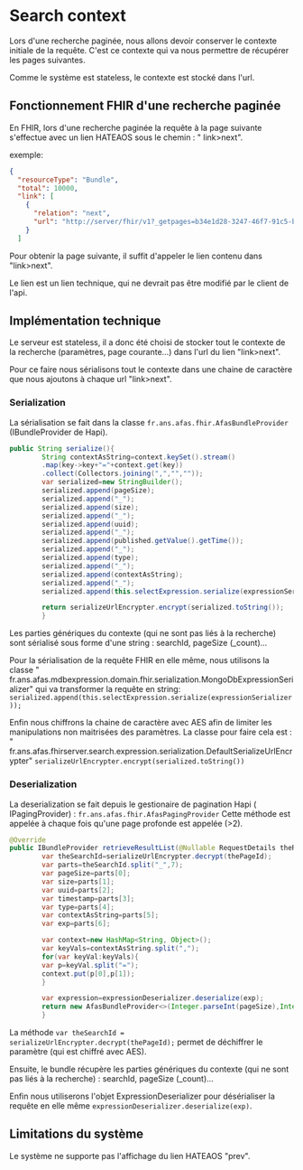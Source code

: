 # Search context

Lors d'une recherche paginée, nous allons devoir conserver le contexte initiale de la requête. C'est ce contexte qui va
nous permettre de récupérer les pages suivantes.

Comme le système est stateless, le contexte est stocké dans l'url.

## Fonctionnement FHIR d'une recherche paginée

En FHIR, lors d'une recherche paginée la requête à la page suivante s'effectue avec un lien HATEAOS sous le chemin : "
link>next".

exemple:

```json
{
  "resourceType": "Bundle",
  "total": 10000,
  "link": [
    {
      "relation": "next",
      "url": "http://server/fhir/v1?_getpages=b34e1d28-3247-46f7-91c5-b967427c03b0&_pageId=1dY074e0BDvtV6JqD7sbtwrcdADJQk81WeoGvQHDjaeUqqPlef18R52BvgLzdsL5bkhxOnkl7PzOQ6sjiEAe0m84gFdyF5g6F7hZQIXR0083qSHsBSHiawcUNlwm-3bw4IdEk4i3H4xilP-2lUIFtqInuWrtS3nytwQMvw1U1bRc3ZG1lBs2tIlvrNVNw2rhDyHxD0Kvv9_rOx6MCMRFh9tjZPsI7nvWgQhkzhRVZt2h1Xfa_XnmmFLnUmgDuHY%3D&_format=json&_pretty=true&_bundletype=searchset"
    }
  ]
```

Pour obtenir la page suivante, il suffit d'appeler le lien contenu dans "link>next".

Le lien est un lien technique, qui ne devrait pas être modifié par le client de l'api.

## Implémentation technique

Le serveur est stateless, il a donc été choisi de stocker tout le contexte de la recherche (paramètres, page
courante...) dans l'url du lien "link>next".

Pour ce faire nous sérialisons tout le contexte dans une chaine de caractère que nous ajoutons à chaque url "link>next".

### Serialization

La sérialisation se fait dans la classe `fr.ans.afas.fhir.AfasBundleProvider` (IBundleProvider de Hapi).

```java
public String serialize(){
        String contextAsString=context.keySet().stream()
        .map(key->key+"="+context.get(key))
        .collect(Collectors.joining(",","",""));
        var serialized=new StringBuilder();
        serialized.append(pageSize);
        serialized.append("_");
        serialized.append(size);
        serialized.append("_");
        serialized.append(uuid);
        serialized.append("_");
        serialized.append(published.getValue().getTime());
        serialized.append("_");
        serialized.append(type);
        serialized.append("_");
        serialized.append(contextAsString);
        serialized.append("_");
        serialized.append(this.selectExpression.serialize(expressionSerializer));

        return serializeUrlEncrypter.encrypt(serialized.toString());
        }
```

Les parties génériques du contexte  (qui ne sont pas liés à la recherche) sont sérialisé sous forme d'une string  :
searchId, pageSize (_count)...

Pour la sérialisation de la requête FHIR en elle même, nous utilisons la classe "
fr.ans.afas.mdbexpression.domain.fhir.serialization.MongoDbExpressionSerializer" qui va transformer la requête en
string:
`serialized.append(this.selectExpression.serialize(expressionSerializer));`

Enfin nous chiffrons la chaine de caractère avec AES afin de limiter les manipulations non maitrisées des paramètres. La
classe pour faire cela est : "
fr.ans.afas.fhirserver.search.expression.serialization.DefaultSerializeUrlEncrypter" `serializeUrlEncrypter.encrypt(serialized.toString())`

### Deserialization

La deserialization se fait depuis le gestionaire de pagination Hapi  (
IPagingProvider) : `fr.ans.afas.fhir.AfasPagingProvider`
Cette méthode est appelée à chaque fois qu'une page profonde est appelée (>2).

```java
@Override
public IBundleProvider retrieveResultList(@Nullable RequestDetails theRequestDetails,@NotNull String theSearchIdEncoded,String thePageId){
        var theSearchId=serializeUrlEncrypter.decrypt(thePageId);
        var parts=theSearchId.split("_",7);
        var pageSize=parts[0];
        var size=parts[1];
        var uuid=parts[2];
        var timestamp=parts[3];
        var type=parts[4];
        var contextAsString=parts[5];
        var exp=parts[6];

        var context=new HashMap<String, Object>();
        var keyVals=contextAsString.split(",");
        for(var keyVal:keyVals){
        var p=keyVal.split("=");
        context.put(p[0],p[1]);
        }

        var expression=expressionDeserializer.deserialize(exp);
        return new AfasBundleProvider<>(Integer.parseInt(pageSize),Integer.parseInt(size),uuid,new DateDt(new Date(Long.parseLong(timestamp))),fhirStoreService,type,(SelectExpression)expression,context,expressionSerializer,serializeUrlEncrypter);
        }
```

La méthode `var theSearchId = serializeUrlEncrypter.decrypt(thePageId);` permet de déchiffrer le paramètre (qui est
chiffré avec AES).

Ensuite, le bundle récupère les parties génériques du contexte (qui ne sont pas liés à la recherche) : searchId,
pageSize (_count)...

Enfin nous utiliserons l'objet ExpressionDeserializer pour désérialiser la requête en elle
même `expressionDeserializer.deserialize(exp)`.

## Limitations du système

Le système ne supporte pas l'affichage du lien HATEAOS "prev".

